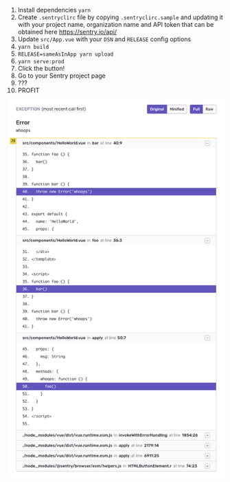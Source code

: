 1. Install dependencies `yarn`
2. Create `.sentryclirc` file by copying `.sentryclirc.sample` and updating it with your project name, organization name and API token that can be obtained here https://sentry.io/api/
3. Update `src/App.vue` with your `DSN` and `RELEASE` config options
4. `yarn build`
5. `RELEASE=sameAsInApp yarn upload`
6. `yarn serve:prod`
7. Click the button!
8. Go to your Sentry project page
9. ???
10. PROFIT

![Screenshot](screenshot.png)
